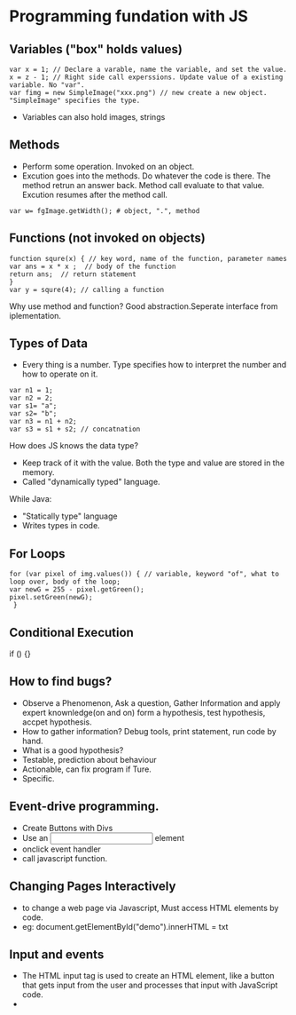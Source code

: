 # Programming fundation with JS

## Variables ("box" holds values)
 ```
 var x = 1; // Declare a varable, name the variable, and set the value.  
 x = z - 1; // Right side call experssions. Update value of a existing variable. No "var".  
 var fimg = new SimpleImage("xxx.png") // new create a new object. "SimpleImage" specifies the type.  
 ```
+ Variables can also hold images, strings 

## Methods
  + Perform some operation. Invoked on an object.  
  + Excution goes into the methods. Do whatever the code is there. The method retrun an answer back. Method call evaluate to that value. Excution resumes after the method call.  
  ```
  var w= fgImage.getWidth(); # object, ".", method
  ```
## Functions (not invoked on objects)
```
function squre(x) { // key word, name of the function, parameter names
var ans = x * x ;  // body of the function
return ans;  // return statement
}
var y = squre(4); // calling a function
```
Why use method and function? Good abstraction.Seperate interface from iplementation.

## Types of Data
+ Every thing is a number. Type specifies how to interpret the number and how to operate on it.
```
var n1 = 1;
var n2 = 2;
var s1= "a";
var s2= "b";
var n3 = n1 + n2;
var s3 = s1 + s2; // concatnation
```
How does JS knows the data type? 
+ Keep track of it with the value. Both the type and value are stored in the memory.
+ Called "dynamically typed" language.  

While Java:
+ "Statically type" language
+ Writes types in code.

## For Loops
```
for (var pixel of img.values()) { // variable, keyword "of", what to loop over, body of the loop;
var newG = 255 - pixel.getGreen();
pixel.setGreen(newG);
 }
```

## Conditional Execution
if () {}

## How to find bugs?
+ Observe a  Phenomenon, Ask a question, Gather Information and apply expert knownledge(on and on) 
form a hypothesis, test hypothesis, accpet hypothesis.
+ How to gather information?
Debug tools, print statement, run code by hand.
+ What is a good hypothesis?
 + Testable, prediction about behaviour
 + Actionable, can fix program if Ture.
 + Specific.
 
 
 ## Event-drive programming.
 + Create Buttons with Divs
  + Use an <input> element
  + onclick event handler
  + call javascript function.
 
 ## Changing Pages Interactively
 + to change a web page via Javascript, Must access HTML elements by code.
 + eg: document.getElementById("demo").innerHTML = txt
 
 
## Input and events
+ The HTML input tag is used to create an HTML element, like a button that gets input from the user and processes that input with JavaScript code.
+ 



